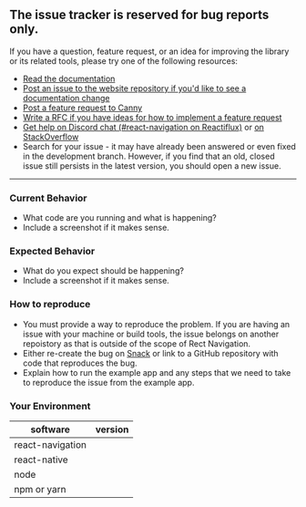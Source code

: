## The issue tracker is reserved for bug reports only.

If you have a question, feature request, or an idea for improving the library or its related tools, please try one of the following resources:

- [Read the documentation](https://reactnavigation.org/)
- [Post an issue to the website repository if you'd like to see a documentation change](http://github.com/react-navigation/website)
- [Post a feature request to Canny](https://react-navigation.canny.io/feature-requests)
- [Write a RFC if you have ideas for how to implement a feature request](https://github.com/react-navigation/rfcs)
- [Get help on Discord chat (#react-navigation on Reactiflux)](https://discord.gg/4xEK3nD) or [on StackOverflow](https://stackoverflow.com/questions/tagged/react-navigation)
- Search for your issue - it may have already been answered or even fixed in the development branch. However, if you find that an old, closed issue still persists in the latest version, you should open a new issue.

---

### Current Behavior

- What code are you running and what is happening?
- Include a screenshot if it makes sense.

### Expected Behavior

- What do you expect should be happening?
- Include a screenshot if it makes sense.

### How to reproduce

- You must provide a way to reproduce the problem. If you are having an issue with your machine or build tools, the issue belongs on another repoistory as that is outside of the scope of Rect Navigation.
- Either re-create the bug on [Snack](https://snack.expo.io) or link to a GitHub repository with code that reproduces the bug.
- Explain how to run the example app and any steps that we need to take to reproduce the issue from the example app.

### Your Environment

| software         | version
| ---------------- | -------
| react-navigation |
| react-native     |
| node             |
| npm or yarn      |
